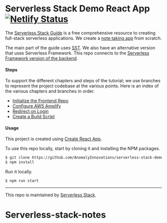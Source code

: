# Serverless Stack Demo React App [![Netlify Status](https://api.netlify.com/api/v1/badges/1673e9d8-8b4b-4d02-a6d0-e805921f3209/deploy-status)](https://app.netlify.com/sites/serverless-stack-demo-client/deploys)

The [Serverless Stack Guide](http://serverless-stack.com) is a free comprehensive resource to creating full-stack serverless applications. We create a [note taking app](http://demo2.serverless-stack.com) from scratch.

The main part of the guide uses [SST](https://github.com/serverless-stack/serverless-stack). We also have an alternative version that uses Serverless Framework. This repo connects to the [Serverless Framework version of the backend](https://github.com/AnomalyInnovations/serverless-stack-demo-api).

#### Steps

To support the different chapters and steps of the tutorial; we use branches to represent the project codebase at the various points. Here is an index of the various chapters and branches in order.

- [Initialize the Frontend Repo](../../tree/initialize-the-frontend-repo)
- [Configure AWS Amplify](../../tree/configure-aws-amplify)
- [Redirect on Login](../../tree/redirect-on-login)
- [Create a Build Script](../../tree/create-a-build-script)

#### Usage

This project is created using [Create React App](https://github.com/facebookincubator/create-react-app).

To use this repo locally, start by cloning it and installing the NPM packages.

``` bash
$ git clone https://github.com/AnomalyInnovations/serverless-stack-demo-client
$ npm install
```

Run it locally.

``` bash
$ npm run start
```

---

This repo is maintained by [Serverless Stack](https://serverless-stack.com).

[Email]: mailto:hello@serverless-stack.com
# Serverless-stack-notes
